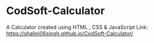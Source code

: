 # CodSoft-Calculator
A Calculator created using HTML , CSS &amp; JavaScript
Link: https://shalini06singh.github.io/CodSoft-Calculator/
